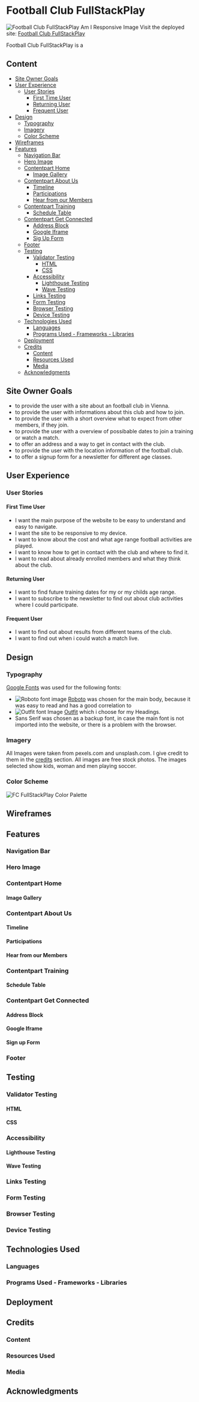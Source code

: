 # Football Club FullStackPlay

![Football Club FullStackPlay Am I Responsive Image](docs/readme-images/FootballClubFullStackPlayAmIResponsiveImage.png)
Visit the deployed site: [Football Club FullStackPlay](https://florians4.github.io/project-1-soccer/)

Football Club FullStackPlay is a 

## Content
- [Site Owner Goals](#site-owner-goals)
- [User Experience](#user-experience)
    - [User Stories](#user-stories)
        - [First Time User](#first-time-user)
        - [Returning User](#returning-user)
        - [Frequent User](#frequent-user)
- [Design](#design)
    - [Typography](#typography)
    - [Imagery](#imagery)
    - [Color Scheme](#color-scheme)
- [Wireframes](#wireframes)
- [Features](#features)
    - [Navigation Bar](#navigation-bar)
    - [Hero Image](#hero-image)
    - [Contentpart Home](#contentpart-home)
        - [Image Gallery](#image-gallery)
    - [Contentpart About Us](#contentpart-about-us)
        - [Timeline](#timeline)
        - [Participations](#participations)
        - [Hear from our Members](#hear-from-our-members)
    - [Contentpart Training](#contentpart-training)
        - [Schedule Table](#schedule-table)
    - [Contentpart Get Connected](#contentpart-get-connected)
        - [Address Block](#address-block)
        - [Google Iframe](#google-iframe)
        - [Sig Up Form](#sign-up-form)
    - [Footer](#footer)
    - [Testing](#testing)
        - [Validator Testing](#validator-testing)
            - [HTML](#html)
            - [CSS](#css)
        - [Accessibility](#accessibility)
            - [Lighthouse Testing](#lighthouse-testing)
            - [Wave Testing](#wave-testing)
        - [Links Testing](#links-testing)
        - [Form Testing](#form-testing)
        - [Browser Testing](#browser-testing)
        - [Device Testing](#device-testing)
    - [Technologies Used](#technologies-used)
        - [Languages](#languages)
        - [Programs Used - Frameworks - Libraries](#programs-used---frameworks---libraries)
    - [Deployment](#deployment)
    - [Credits](#credits)
        - [Content](#content)
        - [Resources Used](#resources-used)
        - [Media](#media)
    - [Acknowledgments](#acknowledgments)


## Site Owner Goals
- to provide the user with a site about an football club in Vienna.
- to provide the user with informations about this club and how to join.
- to provide the user with a short overview what to expect from other members, if they join.
- to provide the user with a overview of possibable dates to join a training or watch a match.
- to offer an address and a way to get in contact with the club.
- to provide the user with the location information of the football club.
- to offer a signup form for a newsletter for different age classes.


## User Experience
### User Stories
#### First Time User
- I want the main purpose of the website to be easy to understand and easy to navigate.
- I want the site to be responsive to my device.
- I want to know about the cost and what age range football activities are played.
- I want to know how to get in contact with the club and where to find it.
- I want to read about already enrolled members and what they think about the club.
#### Returning User
 - I want to find future training dates for my or my childs age range.
 - I want to subscribe to the newsletter to find out about club activities where I could participate.
#### Frequent User
- I want to find out about results from different teams of the club.
- I want to find out when i could watch a match live.

## Design
### Typography

[Google Fonts](https://fonts.google.com/) was used for the following fonts:
- ![Roboto font image](docs/readme-images/Roboto-Font-Pic.png)
[Roboto](https://fonts.google.com/specimen/Roboto?query=Roboto) was chosen for the main body, because it was easy to read and has a good correlation to 
- ![Outfit font Image](docs/readme-images/Outfit-Font-Pic.png)
[Outfit](https://fonts.google.com/specimen/Outfit?query=Outfit) which i choose for my Headings.
- Sans Serif was chosen as a backup font, in case the main font is not imported into the website, or there is a problem with the browser.

### Imagery

All Images were taken from pexels.com and unsplash.com. I give credit to them in the [credits](#credits) section. All images are free stock photos. The images selected show kids, woman and men playing soccer.

### Color Scheme

![FC FullStackPlay Color Palette](docs/readme-images/Color-Palette-Project-1.png)


## Wireframes

## Features
### Navigation Bar
### Hero Image
### Contentpart Home
#### Image Gallery
### Contentpart About Us
#### Timeline
#### Participations
#### Hear from our Members
### Contentpart Training
#### Schedule Table
### Contentpart Get Connected
#### Address Block
#### Google Iframe
#### Sign up Form
### Footer

## Testing
### Validator Testing
#### HTML
#### CSS
### Accessibility
#### Lighthouse Testing
#### Wave Testing
### Links Testing
### Form Testing
### Browser Testing
### Device Testing

## Technologies Used
### Languages
### Programs Used - Frameworks - Libraries

## Deployment

## Credits
### Content
### Resources Used
### Media

## Acknowledgments
